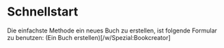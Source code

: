 # Schnellstart #

Die einfachste Methode ein neues Buch zu erstellen, ist folgende Formular zu benutzen:
(Ein Buch erstellen)[/w/Spezial:Bookcreator]



